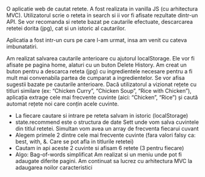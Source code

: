 O aplicatie web de cautat retete. A fost realizata in vanilla JS (cu arhitectura MVC). Utilizatorul scrie o reteta in search si ii vor fi afisate rezultate dintr-un API. Se vor recomanda si retete bazat pe cautarile efectuate, descarcarea retetei dorita (jpg), cat si un istoric al cautarilor.

Aplicatia a fost intr-un curs pe care l-am urmat, insa am venit cu cateva imbunatatiri.

Am realizat salvarea cautarile anterioare cu ajutorul localStorage. Ele vor fi afisate pe pagina home, alaturi cu un buton Delete History.
Am creat un buton pentru a descarca reteta (jpg) cu ingredientele necesare pentru a fi mult mai convenabila partea de cumparat a ingredientelor.
Se vor afisa sugestii bazate pe cautarile anterioare. Dacă utilizatorul a vizionat rețete cu titluri similare (ex: “Chicken Curry”, “Chicken Soup”, “Rice with Chicken”), aplicația extrage cele mai frecvente cuvinte (aici: “Chicken”, “Rice”) și caută automat rețete noi care conțin acele cuvinte.
-	La fiecare cautare si intrare pe reteta salvam in istoric (localStorage)
-	state.recommend este o structura de date Sett unde vom salva cuvintele din titlul retetei. Simultan vom avea un array de frecventa fiecarui cuvant
-	Alegem primele 2 dintre cele mai frecvente cuvinte (fara valori falsy ca: best, with, &. Care se pot afla in titlurile retetei)
-	Cautam in api aceste 2 cuvinte si afisam 6 retete (3 pentru fiecare)
-	Algo: Bag-of-words simplificat
Am realizat si un meniu unde pot fi adaugate diferite pagini.
Am continuat sa lucrez cu arhitectura MVC la adaugarea noilor caracteristici

